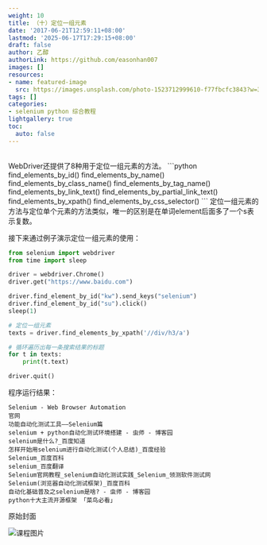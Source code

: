 ```yaml
---
weight: 10
title: （十）定位一组元素
date: '2017-06-21T12:59:11+08:00'
lastmod: '2025-06-17T17:29:15+08:00'
draft: false
author: 乙醇
authorLink: https://github.com/easonhan007
images: []
resources:
- name: featured-image
  src: https://images.unsplash.com/photo-1523712999610-f77fbcfc3843?w=300
tags: []
categories:
- selenium python 综合教程
lightgallery: true
toc:
  auto: false
---
```




<br>
WebDriver还提供了8种用于定位一组元素的方法。
```python
find_elements_by_id()
find_elements_by_name()
find_elements_by_class_name()
find_elements_by_tag_name()
find_elements_by_link_text()
find_elements_by_partial_link_text()
find_elements_by_xpath()
find_elements_by_css_selector()
```
定位一组元素的方法与定位单个元素的方法类似，唯一的区别是在单词element后面多了一个s表示复数。

接下来通过例子演示定位一组元素的使用：
```python
from selenium import webdriver
from time import sleep

driver = webdriver.Chrome()
driver.get("https://www.baidu.com")

driver.find_element_by_id("kw").send_keys("selenium")
driver.find_element_by_id("su").click()
sleep(1)

# 定位一组元素
texts = driver.find_elements_by_xpath('//div/h3/a')

# 循环遍历出每一条搜索结果的标题
for t in texts:
    print(t.text)

driver.quit()
```
程序运行结果：
```
Selenium - Web Browser Automation
官网
功能自动化测试工具——Selenium篇
selenium + python自动化测试环境搭建 - 虫师 - 博客园
selenium是什么?_百度知道
怎样开始用selenium进行自动化测试(个人总结)_百度经验
Selenium_百度百科
selenium_百度翻译
Selenium官网教程_selenium自动化测试实践_Selenium_领测软件测试网
Selenium(浏览器自动化测试框架)_百度百科
自动化基础普及之selenium是啥? - 虫师 - 博客园
python十大主流开源框架 「菜鸟必看」
```




原始封面

![课程图片](https://images.unsplash.com/photo-1523712999610-f77fbcfc3843?w=300)

